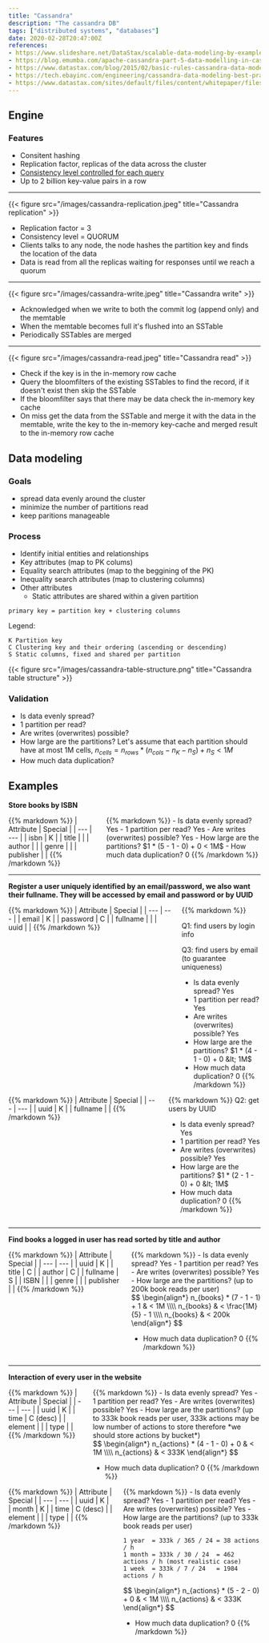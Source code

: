 ```yaml
---
title: "Cassandra"
description: "The cassandra DB"
tags: ["distributed systems", "databases"]
date: 2020-02-28T20:47:00Z
references:
- https://www.slideshare.net/DataStax/scalable-data-modeling-by-example-carlos-alonso-job-and-talent-cassandra-summit-2016
- https://blog.emumba.com/apache-cassandra-part-5-data-modelling-in-cassandra-9e81a58f4ada
- https://www.datastax.com/blog/2015/02/basic-rules-cassandra-data-modeling
- https://tech.ebayinc.com/engineering/cassandra-data-modeling-best-practices-part-1/
- https://www.datastax.com/sites/default/files/content/whitepaper/files/2019-10/CM2019236%20-%20Data%20Modeling%20in%20Apache%20Cassandra%20%E2%84%A2%20White%20Paper-4.pdf
---
```


<style>
img {
  max-width: 50%;
}

@media screen and (max-width: 960px) {
  img {
    max-width: 100%;
  }
}
</style>

## Engine

### Features

- Consitent hashing
- Replication factor, replicas of the data across the cluster
- [Consistency level controlled for each query](https://docs.datastax.com/en/archived/cassandra/3.0/cassandra/dml/dmlConfigConsistency.html)
- Up to 2 billion key-value pairs in a row

<hr />

{{< figure src="/images/cassandra-replication.jpeg" title="Cassandra replication" >}}

- Replication factor = 3
- Consistency level = QUORUM
- Clients talks to any node, the node hashes the partition key and finds the location of the data
- Data is read from all the replicas waiting for responses until we reach a quorum

<hr />

{{< figure src="/images/cassandra-write.jpeg" title="Cassandra write" >}}

- Acknowledged when we write to both the commit log (append only) and the memtable
- When the memtable becomes full it's flushed into an SSTable
- Periodically SSTables are merged

<hr />

{{< figure src="/images/cassandra-read.jpeg" title="Cassandra read" >}}

- Check if the key is in the in-memory row cache
- Query the bloomfilters of the existing SSTables to find the record, if it doesn't exist then skip the SSTable
- If the bloomfilter says that there may be data check the in-memory key cache
- On miss get the data from the SSTable and merge it with the data in the memtable, write the key to the in-memory key-cache and merged result to the in-memory row cache

## Data modeling

### Goals

- spread data evenly around the cluster
- minimize the number of partitions read
- keep paritions manageable

### Process

- Identify initial entities and relationships
- Key attributes (map to PK colums)
- Equality search attributes (map to the beggining of the PK)
- Inequality search attributes (map to clustering columns)
- Other attributes
  - Static attributes are shared within a given partition

```text
primary key = partition key + clustering columns
```

Legend:

```text
K Partition key
C Clustering key and their ordering (ascending or descending)
S Static columns, fixed and shared per partition
```

{{< figure src="/images/cassandra-table-structure.png" title="Cassandra table structure" >}}

### Validation

- Is data evenly spread?
- 1 partition per read?
- Are writes (overwrites) possible?
- How large are the partitions? Let's assume that each partition should have at most 1M cells,
 $n_{cells} = n_{rows} * (n_{cols} - n_{K} - n_{S}) + n_{S} < 1M$
- How much data duplication?

## Examples

**Store books by ISBN**

<div class="columns">
  <div class="column is-size-6 is-bordered">
  {{% markdown %}}
  | Attribute | Special |
  | ---       | ---     |
  | isbn      | K       |
  | title     | |
  | author    | |
  | genre     | |
  | publisher | |
  {{% /markdown %}}
  </div>
  <div class="column is-three-quarters">
{{% markdown %}}
- Is data evenly spread? Yes
- 1 partition per read? Yes
- Are writes (overwrites) possible? Yes
- How large are the partitions? $1 * (5 - 1 - 0) + 0 &lt; 1M$
- How much data duplication? 0
{{% /markdown %}}
  </div>
</div>

<hr />

**Register a user uniquely identified by an email/password, we also want their fullname. They will be accessed by email and password or by UUID**

<div class="columns">
  <div class="column is-size-6 is-bordered">
  {{% markdown %}}
  | Attribute | Special |
  | --- | --- |
  | email | K |
  | password | C |
  | fullname | |
  | uuid | |
  {{% /markdown %}}
  </div>
  <div class="column is-three-quarters">
{{% markdown %}}

Q1: find users by login info

Q3: find users by email (to guarantee uniqueness)

- Is data evenly spread? Yes
- 1 partition per read? Yes
- Are writes (overwrites) possible? Yes
- How large are the partitions? $1 * (4 - 1 - 0) + 0 &lt; 1M$
- How much data duplication? 0
{{% /markdown %}}
  </div>
</div>

<div class="columns">
  <div class="column is-size-6 is-bordered">
  {{% markdown %}}
  | Attribute | Special |
  | --- | --- |
  | uuid | K |
  | fullname | |
  {{% /markdown %}}
  </div>
  <div class="column is-three-quarters">
{{% markdown %}}
Q2: get users by UUID

- Is data evenly spread? Yes
- 1 partition per read? Yes
- Are writes (overwrites) possible? Yes
- How large are the partitions? $1 * (2 - 1 - 0) + 0 &lt; 1M$
- How much data duplication? 0
{{% /markdown %}}
  </div>
</div>

<hr />

**Find books a logged in user has read sorted by title and author**

<div class="columns">
  <div class="column is-size-6 is-bordered">
  {{% markdown %}}
  | Attribute | Special |
  | ---       | ---     |
  | uuid      | K       |
  | title     | C |
  | author    | C |
  | fullname  | S |
  | ISBN | |
  | genre | |
  | publisher | |
  {{% /markdown %}}
  </div>
  <div class="column is-three-quarters">
{{% markdown %}}
- Is data evenly spread? Yes
- 1 partition per read? Yes
- Are writes (overwrites) possible? Yes
- How large are the partitions? (up to 200k book reads per user)

<div>$$
\begin{align*}
n_{books} * (7 - 1 - 1) + 1 & &lt; 1M \\\\
n_{books} & &lt; \frac{1M}{5} - 1 \\\\
n_{books} & &lt; 200k
\end{align*}
$$</div>

- How much data duplication? 0
{{% /markdown %}}
  </div>
</div>

<hr />

**Interaction of every user in the website**

<div class="columns">
  <div class="column is-size-6 is-bordered">
{{% markdown %}}
| Attribute | Special |
| ---       | ---     |
| uuid      | K       |
| time     | C (desc) |
| element | |
| type | |
{{% /markdown %}}
  </div>
  <div class="column is-three-quarters">
{{% markdown %}}
- Is data evenly spread? Yes
- 1 partition per read? Yes
- Are writes (overwrites) possible? Yes
- How large are the partitions? (up to 333k book reads per user, 333k actions may be low number of actions to store therefore *we should store actions by bucket*)

<div>$$
\begin{align*}
n_{actions} * (4 - 1 - 0) + 0 & &lt; 1M \\\\
n_{actions} & &lt; 333K
\end{align*}
$$</div>

- How much data duplication? 0
{{% /markdown %}}
  </div>
  </div> <!-- I don't know why this is needed because the markup looked fine without this -->
<div>

<div class="columns">
  <div class="column is-size-6 is-bordered">
  {{% markdown %}}
  | Attribute | Special |
  | ---       | ---     |
  | uuid      | K       |
  | month | K |
  | time     | C (desc) |
  | element | |
  | type | |
  {{% /markdown %}}
  </div>
  <div class="column is-three-quarters">
{{% markdown %}}
- Is data evenly spread? Yes
- 1 partition per read? Yes
- Are writes (overwrites) possible? Yes
- How large are the partitions? (up to 333k book reads per user)

```text
1 year  = 333k / 365 / 24 = 38 actions / h
1 month = 333k / 30 / 24  = 462 actions / h (most realistic case)
1 week  = 333k / 7 / 24   = 1984 actions / h
```

<div>$$
\begin{align*}
n_{actions} * (5 - 2 - 0) + 0 & &lt; 1M \\\\
n_{actions} & &lt; 333K
\end{align*}
$$</div>

- How much data duplication? 0
{{% /markdown %}}
  </div>
</div>

